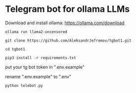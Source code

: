 <h1>Telegram bot for ollama LLMs</h1>

Download and install ollama: https://ollama.com/download

`ollama run llama2-uncensored`

`git clone https://github.com/AleksandrJefremov/tgbot1.git`

`cd tgbot1`

`pip3 install -r requirements.txt`

put your tg bot token in ".env.example"

rename ".env.example" to ".env"

`python telebot.py`
